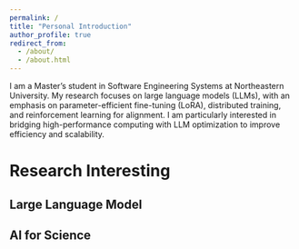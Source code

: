 ```yaml
---
permalink: /
title: "Personal Introduction"
author_profile: true
redirect_from: 
  - /about/
  - /about.html
---
```


I am a Master’s student in Software Engineering Systems at Northeastern University. My research focuses on large language models (LLMs), with an emphasis on parameter-efficient fine-tuning (LoRA), distributed training, and reinforcement learning for alignment. I am particularly interested in bridging high-performance computing with LLM optimization to improve efficiency and scalability.

Research Interesting
======

Large Language Model
-----

AI for Science
------


